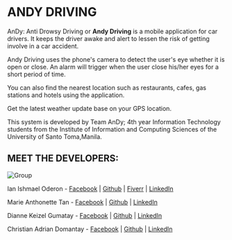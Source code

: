 #  ANDY DRIVING

AnDy: Anti Drowsy Driving or <b>Andy Driving</b> is a mobile application for car drivers. It keeps the driver awake and alert to lessen the risk of getting involve in a car accident.

Andy Driving uses the phone's camera to detect the user's eye whether it is open or close. An alarm will trigger when the user close his/her eyes for a short period of time.

You can also find the nearest location such as restaurants, cafes, gas stations and hotels using the application.

Get the latest weather update base on your GPS location.

This system is developed by Team AnDy; 4th year Information Technology students from the Institute of Information and Computing Sciences of the University of Santo Toma,Manila.

## MEET THE DEVELOPERS:

![Group](./group.jpg)

Ian Ishmael Oderon - [Facebook](https://www.facebook.com/Ianskie21) | [Github](https://github.com/darknblack) | [Fiverr](https://www.fiverr.com/darknblack) | [LinkedIn](https://www.linkedin.com/in/ian-ishmael-oderon-194090174/)

Marie Anthonette Tan - [Facebook](https://www.facebook.com/aaaaanthonette) | [Github](https://github.com/toni-tan) | [LinkedIn](https://www.linkedin.com/in/marieartan)

Dianne Keizel Gumatay - [Facebook](https://www.facebook.com/diannekeizel.gumatay) | [Github](https://github.com/keizel1007) | [LinkedIn](https://www.linkedin.com/in/dianne-keizel-gumatay-3ba8a5166/)

Christian Adrian Domantay - [Facebook](https://www.facebook.com/christianadrian.domantay) | [Github](https://github.com/ChristianDomantay) | [LinkedIn](https://www.linkedin.com/in/christian-domantay-9a4982165/)